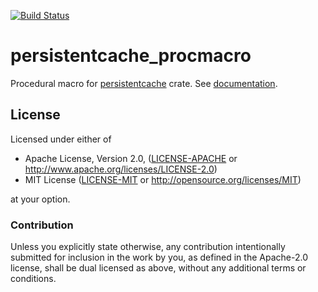 [![Build Status](https://travis-ci.org/stefan-k/persistentcache-rs.svg?branch=master)](https://travis-ci.org/stefan-k/persistentcache-rs)

# persistentcache_procmacro

Procedural macro for [persistentcache](https://github.com/stefan-k/persistentcache-rs) crate.
See [documentation](https://stefan-k.github.io/persistentcache-rs/persistentcache).

## License

Licensed under either of

  * Apache License, Version 2.0, ([LICENSE-APACHE](LICENSE-APACHE) or http://www.apache.org/licenses/LICENSE-2.0)
  * MIT License ([LICENSE-MIT](LICENSE-MIT) or http://opensource.org/licenses/MIT)

at your option.

### Contribution

Unless you explicitly state otherwise, any contribution intentionally submitted
for inclusion in the work by you, as defined in the Apache-2.0 license, shall be dual licensed as above, without any
additional terms or conditions.
